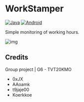 # WorkStamper

[![Java](https://img.shields.io/badge/language-Java-orange.svg?style=plastic)](https://en.wikipedia.org/wiki/Java_(programming_language)) 
[![Android](https://img.shields.io/badge/Platform-Android-brightgreen.svg?style=plastic)](https://en.wikipedia.org/wiki/Android_(operating_system)) 

Simple monitoring of working hours.

![img](https://i.ibb.co/8Pf1TBq/workstamper.jpg)

## Credits
Group project | G6 - TVT20KMO
- 0xJX
- AAoamk
- t9jaje00
- Koerkkoe
